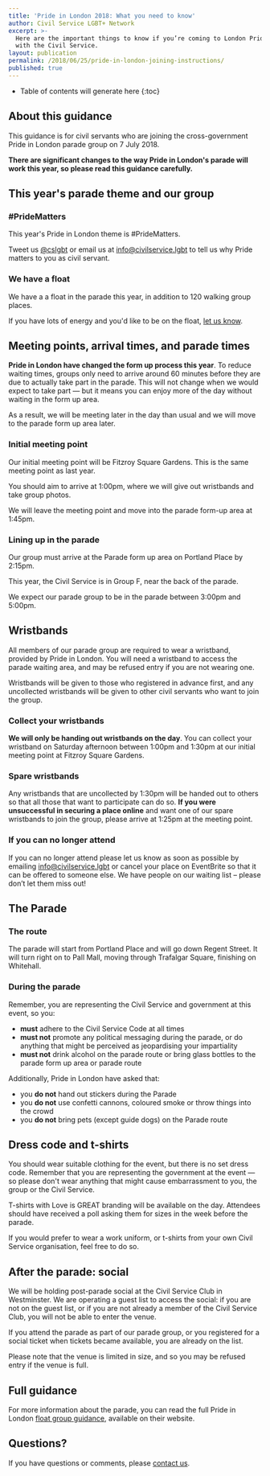 ```yaml
---
title: 'Pride in London 2018: What you need to know'
author: Civil Service LGBT+ Network
excerpt: >-
  Here are the important things to know if you’re coming to London Pride 2018
  with the Civil Service.
layout: publication
permalink: /2018/06/25/pride-in-london-joining-instructions/
published: true
---
```


<!-- Include the following to generate a Table of Contents -->
* Table of contents will generate here
{:toc}
<!-- Don't touch the Table of Contents above -->

<!-- Include this line to process the Markdown and format the content properly -->
<div id="page-content" markdown="1">
<!-- Don't remove the line of code above -->

## About this guidance 

This guidance is for civil servants who are joining the cross-government Pride in London parade group on 7 July 2018.

**There are significant changes to the way Pride in London's parade will work this year, so please read this guidance carefully.**

## This year's parade theme and our group

### #PrideMatters

This year's Pride in London theme is #PrideMatters. 

Tweet us [@cslgbt](https://www.twitter.com/cslgbt) or email us at [info@civilservice.lgbt](mailto:info@civilservice.lgbt) to tell us why Pride matters to you as civil servant.

### We have a float

We have a a float in the parade this year, in addition to 120 walking group places. 

If you have lots of energy and you'd like to be on the float, [let us know](mailto:info@civilservice.lgbt). 

## Meeting points, arrival times, and parade times

**Pride in London have changed the form up process this year**. To reduce waiting times, groups only need to arrive around 60 minutes before they are due to actually take part in the parade. This will not change when we would expect to take part — but it means you can enjoy more of the day without waiting in the form up area.

As a result, we will be meeting later in the day than usual and we will move to the parade form up area later.

### Initial meeting point

Our initial meeting point will be Fitzroy Square Gardens. This is the same meeting point as last year.

You should aim to arrive at 1:00pm, where we will give out wristbands and take group photos.

We will leave the meeting point and move into the parade form-up area at 1:45pm.

### Lining up in the parade

Our group must arrive at the Parade form up area on Portland Place by 2:15pm.

This year, the Civil Service is in Group F, near the back of the parade. 

We expect our parade group to be in the parade between 3:00pm and 5:00pm.

## Wristbands

All members of our parade group are required to wear a wristband, provided by Pride in London. You will need a wristband to access the parade waiting area, and may be refused entry if you are not wearing one.

Wristbands will be given to those who registered in advance first, and any uncollected wristbands will be given to other civil servants who want to join the group.

### Collect your wristbands

**We will only be handing out wristbands on the day**. You can collect your wristband on Saturday afternoon between 1:00pm and 1:30pm at our initial meeting point at Fitzroy Square Gardens.

### Spare wristbands

Any wristbands that are uncollected by 1:30pm will be handed out to others so that all those that want to participate can do so. **If you were unsuccessful in securing a place online** and want one of our spare wristbands to join the group, please arrive at 1:25pm at the meeting point.

### If you can no longer attend

If you can no longer attend please let us know as soon as possible by emailing [info@civilservice.lgbt](mailto:info@civilservice.lgbt) or cancel your place on EventBrite so that it can be offered to someone else. We have people on our waiting list – please don’t let them miss out!

## The Parade

### The route

The parade will start from Portland Place and will go down Regent Street. It will turn right on to Pall Mall, moving through Trafalgar Square, finishing on Whitehall.

### During the parade

Remember, you are representing the Civil Service and government at this event, so you:

- **must** adhere to the Civil Service Code at all times
- **must not** promote any political messaging during the parade, or do anything that might be perceived as jeopardising your impartiality
- **must not** drink alcohol on the parade route or bring glass bottles to the parade form up area or parade route

Additionally, Pride in London have asked that:

- you **do not** hand out stickers during the Parade
- you **do not** use confetti cannons, coloured smoke or throw things into the crowd
- you **do not** bring pets (except guide dogs) on the Parade route

## Dress code and t-shirts

You should wear suitable clothing for the event, but there is no set dress code. Remember that you are representing the government at the event — so please don't wear anything that might cause embarrassment to you, the group or the Civil Service. 

T-shirts with Love is GREAT branding will be available on the day. Attendees should have received a poll asking them for sizes in the week before the parade.

If you would prefer to wear a work uniform, or t-shirts from your own Civil Service organisation, feel free to do so.

## After the parade: social

We will be holding post-parade social at the Civil Service Club in Westminster. We are operating a guest list to access the social: if you are not on the guest list, or if you are not already a member of the Civil Service Club, you will not be able to enter the venue.

If you attend the parade as part of our parade group, or you registered for a social ticket when tickets became available, you are already on the list.

Please note that the venue is limited in size, and so you may be refused entry if the venue is full.

## Full guidance 

For more information about the parade, you can read the full Pride in London [float group guidance](https://static1.squarespace.com/static/5907d5c737c581f99cdc2760/t/5ae886caf950b75a202ba5ef/1525188299594/Float+Group+Guidance+V3+April+2018+-+Rob+Millwood.pdf), available on their website.

## Questions?

If you have questions or comments, please [contact us](/about/contact-us).

<!-- Include this line to process the Markdown and format the content properly -->
</div>
<!-- Don't remove the line of code above -->
